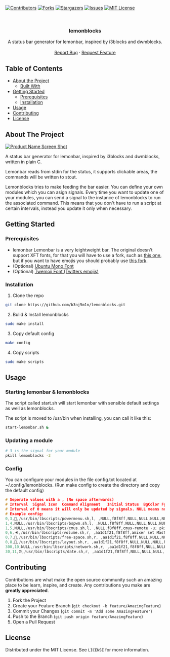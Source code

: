 <!-- PROJECT SHIELDS -->
[![Contributors][contributors-shield]][contributors-url]
[![Forks][forks-shield]][forks-url]
[![Stargazers][stars-shield]][stars-url]
[![Issues][issues-shield]][issues-url]
[![MIT License][license-shield]][license-url]



<!-- PROJECT LOGO -->
<br />
<p align="center">
  <h3 align="center">lemonblocks</h3>

  <p align="center">
    A status bar generator for lemonbar, inspired by i3blocks and dwmblocks.
    <br />
    <br />
    <a href="https://github.com/b3nj5m1n/lemonblocks/issues">Report Bug</a>
    ·
    <a href="https://github.com/b3nj5m1n/lemonblocks/issues">Request Feature</a>
  </p>
</p>



<!-- TABLE OF CONTENTS -->
## Table of Contents

* [About the Project](#about-the-project)
  * [Built With](#built-with)
* [Getting Started](#getting-started)
  * [Prerequisites](#prerequisites)
  * [Installation](#installation)
* [Usage](#usage)
* [Contributing](#contributing)
* [License](#license)



<!-- ABOUT THE PROJECT -->
## About The Project

[![Product Name Screen Shot][product-screenshot]]()

A status bar generator for lemonbar, inspired by i3blocks and dwmblocks, written in plain C.

Lemonbar reads from stdin for the status, it supports clickable areas, the commands will be written to stout.

Lemonblocks tries to make feeding the bar easier. You can define your own modules which you can asign signals. Every time you want to update one of your modules, you can send a signal to the instance of lemonblocks to run the associated command. This means that you don't have to run a script at certain intervals, instead you update it only when necessary.


<!-- GETTING STARTED -->
## Getting Started

### Prerequisites

* lemonbar 
Lemonbar is a very leightweight bar. The original doesn't support XFT fonts, for that you will have to use a fork, such as [this one](https://aur.archlinux.org/packages/lemonbar-xft-git/), but if you want to have emojis you should probably use [this fork](https://github.com/freundTech/bar).
*   (Optional) [Ubuntu Mono Font](https://aur.archlinux.org/packages/nerd-fonts-ubuntu-mono/)
*   (Optional) [Twemoji Font (Twitters emojis)](https://aur.archlinux.org/packages/ttf-twemoji/)

### Installation

1. Clone the repo
```sh
git clone https://github.com/b3nj5m1n/lemonblocks.git
```
2. Bulid & Install lemonblocks
```sh
sudo make install
```
3. Copy default config
```sh
make config
```
4. Copy scripts
```sh
sudo make scripts
```

<!-- USAGE EXAMPLES -->
## Usage

### Starting lemonbar & lemonblocks

The script called start.sh will start lemonbar with sensible default settings as well as lemonblocks.

The script is moved to /usr/bin when installing, you can call it like this:
```bash
start-lemonbar.sh &
```

### Updating a module

```bash
# 3 is the signal for your module
pkill lemonblocks -3
```

### Config

You can configure your modules in the file config.txt located at ~/.config/lemonblocks. (Run make config to create the directory and copy the default config)
```c
# Seperate values with a , (No space afterwards)
# Interval  Signal Icon  Command Alignment   Initial Status  BgColor FgColor LeftClick   MiddleClick RightClick  ScrollUp    ScrollDown Prefix Suffix
# Interval of 0 means it will only be updated by signals. NULL means nothing or default value for icons, colors and mouse events
# Example config:
0,3,🍍,/usr/bin/lbscripts/powermenu.sh,l, ,NULL,f8f8ff,NULL,NULL,NULL,NULL,NULL,[,]
1,4,NULL,/usr/bin/lbscripts/bspwm.sh,l, ,NULL,f8f8ff,NULL,NULL,NULL,NULL,NULL,[,]
1,5,NULL,/usr/bin/lbscripts/cmus.sh,l, ,NULL,f8f8ff,cmus-remote -u; pkill lemonblocks -5,NULL,NULL,cmus-remote -v +1%,cmus-remote -v -1%,[,]
0,6,🔈,/usr/bin/lbscripts/volume.sh,r, ,aa1d1f21,f8f8ff,amixer set Master toggle; pkill lemonblocks -6,NULL,NULL,amixer -q sset Master 1%+; pkill lemonblocks -6,amixer -q sset Master 1%-; pkill lemonblocks -6,[,]
0,7,📁,/usr/bin/lbscripts/free-space.sh,r, ,aa1d1f21,f8f8ff,NULL,NULL,NULL,NULL,NULL,[,]
0,8,🐒,/usr/bin/lbscripts/layout.sh,r, ,aa1d1f21,f8f8ff,NULL,NULL,NULL,NULL,NULL,[,]
300,10,NULL,/usr/bin/lbscripts/network.sh,r, ,aa1d1f21,f8f8ff,NULL,NULL,NULL,NULL,NULL,[,]
30,11,⏰,/usr/bin/lbscripts/date.sh,r, ,aa1d1f21,f8f8ff,NULL,NULL,NULL,NULL,NULL,[,]
```


<!-- CONTRIBUTING -->
## Contributing

Contributions are what make the open source community such an amazing place to be learn, inspire, and create. Any contributions you make are **greatly appreciated**.

1. Fork the Project
2. Create your Feature Branch (`git checkout -b feature/AmazingFeature`)
3. Commit your Changes (`git commit -m 'Add some AmazingFeature'`)
4. Push to the Branch (`git push origin feature/AmazingFeature`)
5. Open a Pull Request



<!-- LICENSE -->
## License

Distributed under the MIT License. See `LICENSE` for more information.





<!-- MARKDOWN LINKS & IMAGES -->
<!-- https://www.markdownguide.org/basic-syntax/#reference-style-links -->
[contributors-shield]: https://img.shields.io/github/contributors/b3nj5m1n/lemonblocks?style=flat-square
[contributors-url]: https://github.com/b3nj5m1n/b3nj5m1n/graphs/contributors
[forks-shield]: https://img.shields.io/github/forks/b3nj5m1n/lemonblocks.svg?style=flat-square
[forks-url]: https://github.com/b3nj5m1n/lemonblocks/network/members
[stars-shield]: https://img.shields.io/github/stars/b3nj5m1n/lemonblocks.svg?style=flat-square
[stars-url]: https://github.com/b3nj5m1n/lemonblocks/stargazers
[issues-shield]: https://img.shields.io/github/issues/b3nj5m1n/lemonblocks.svg?style=flat-square
[issues-url]: https://github.com/b3nj5m1n/lemonblocks/issues
[license-shield]: https://img.shields.io/github/license/b3nj5m1n/lemonblocks.svg?style=flat-square
[license-url]: https://github.com/b3nj5m1n/lemonblocks/blob/master/LICENSE.txt
[product-screenshot]: https://socialify.git.ci/b3nj5m1n/lemonblocks/image?font=Inter&language=1&owner=1&pattern=Circuit%20Board&theme=Light
